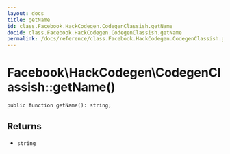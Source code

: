 ```yaml
---
layout: docs
title: getName
id: class.Facebook.HackCodegen.CodegenClassish.getName
docid: class.Facebook.HackCodegen.CodegenClassish.getName
permalink: /docs/reference/class.Facebook.HackCodegen.CodegenClassish.getName.md
---
```

# Facebook\\HackCodegen\\CodegenClassish::getName()




``` Hack
public function getName(): string;
```




## Returns




+ ` string `